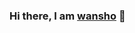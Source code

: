 ### Hi there, I am [wansho](https://gitbook.wansho.cn/) 👋

<!--
**wansho/wansho** is a ✨ _special_ ✨ repository because its `README.md` (this file) appears on your GitHub profile.

Here are some ideas to get you started:

- 🔭 I’m currently working on ...
- 🌱 I’m currently learning ...
- 👯 I’m looking to collaborate on ...
- 🤔 I’m looking for help with ...
- 💬 Ask me about ...
- 📫 How to reach me: ...
- 😄 Pronouns: ...
- ⚡ Fun fact: ...
-->

<!--[![Wansho's github stats](https://github-readme-stats.vercel.app/api?username=wansho)](https://github.com/wansho)-->

